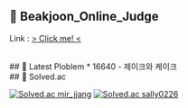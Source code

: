 ## 👯 Beakjoon_Online_Judge
Link : [ > Click me! <](https://acmicpc.net)

<br>
## 📒 Latest Ploblem
* 16640 - 제이크와 케이크

<br>
## 🏅 Solved.ac
<div align="left">
  
  [![Solved.ac mir_jjang](http://mazassumnida.wtf/api/v2/generate_badge?boj=mir_jjang)](https://solved.ac/mir_jjang)
  [![Solved.ac sally0226](http://mazassumnida.wtf/api/generate_badge?boj=sally0226)](https://solved.ac/sally0226)
  
</div>
